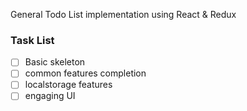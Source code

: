 General Todo List implementation using React & Redux

### Task List
- [ ] Basic skeleton
- [ ] common features completion
- [ ] localstorage features
- [ ] engaging UI
